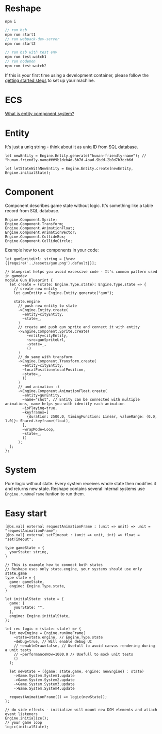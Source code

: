 # Reshape

```
npm i
```

```js
// run bsb
npm run start1
// run webpack-dev-server
npm run start2
```

```js
// run bsb with test env
npm run test:watch1
// run nodemon
npm run test:watch2
```

If this is your first time using a development container, please follow the [getting started steps](https://aka.ms/vscode-remote/containers/getting-started) to set up your machine.

# ECS

[What is entity component system?](https://en.wikipedia.org/wiki/Entity_component_system)

# Entity

It's just a uniq string - think about it as uniq ID from SQL database.

```reason
let newEntity = Engine.Entity.generate("human-friendly-name"); // "human-friendly-name###9b1deb4d-3b7d-4bad-9bdd-2b0d7b3dcb6d

let letStateWithNewEntity = Engine.Entity.create(newEntity, Engine.initialState);
```

# Component

Component describes game state without logic. It's something like a table record from SQL database.

```reason
Engine.Component.Sprite;
Engine.Component.Transform;
Engine.Component.AnimationFloat;
Engine.Component.AnimationVector;
Engine.Component.CollideBox;
Engine.Component.CollideCircle;
```

Example how to use components in your code:

```reason
let gunSpriteUrl: string = [%raw {|require('../assets/gun.png').default|}];

// blueprint helps you avoid excessive code - It's common pattern used in gamedev
module Gun_Blueprint {
  let create = (state: Engine.Type.state): Engine.Type.state => {
    // create new entity
    let gunEntity = Engine.Entity.generate("gun");

    state.engine
      // push new entity to state
      ->Engine.Entity.create(
        ~entity=cityEntity,
        ~state=_,
      )
      // create and push gun sprite and connect it with entity
      ->Engine.Component.Sprite.create(
          ~entity=cityEntity,
          ~src=gunSpriteUrl,
          ~state=_,
          ()
      )
      // do same with transform
      ->Engine.Component.Transform.create(
        ~entity=cityEntity,
        ~localPosition=localPosition,
        ~state=_,
        ()
      )
      // and animation :)
      ->Engine.Component.AnimationFloat.create(
        ~entity=gunEntity,
        ~name="shot", // Entity can be connected with multiple animations, name helps you with identify each animation
        ~isPlaying=true,
        ~keyframes=[
          {duration: 2500.0, timingFunction: Linear, valueRange: (0.0, 1.0)}: Shared.keyframe(float),
        ],
        ~wrapMode=Loop,
        ~state=_,
        ()
      );
  };
};
```

# System

Pure logic without state. Every system receives whole state then modifies it and returns new state. Reshape contains several internal systems use `Engine.runOneFrame` funtion to run them.

# Easy start

```reason
[@bs.val] external requestAnimationFrame : (unit => unit) => unit = "requestAnimationFrame";
[@bs.val] external setTimeout : (unit => unit, int) => float = "setTimeout";

type gameState = {
  yourState: string,
}

// This is example how to connect both states
// Reshape uses only state.engine, your systems should use only state.game
type state = {
  game: gameState,
  engine: Engine.Type.state,
}

let initialState: state = {
  game: {
    yourState: "",
  },
  engine: Engine.initialState,
};

let rec logic = (state: state) => {
  let newEngine = Engine.runOneFrame(
    ~state=state.engine, // Engine.Type.state
    ~debug=true, // Will enable debug UI
    // ~enableDraw=false, // Usefull to avoid canvas rendering during a unit tests
    // ~performanceNow=1000.0 // Usefull to mock unit tests
    ()
  );

  let newState = ({game: state.game, engine: newEngine} : state)
    ->Game.System.System1.update
    ->Game.System.System2.update
    ->Game.System.System3.update
    ->Game.System.System4.update

  requestAnimationFrame(() => logic(newState));
};

// do side effects - initialize will mount new DOM elements and attach event listeners
Engine.initialize();
// your game loop
logic(initialState);
```

